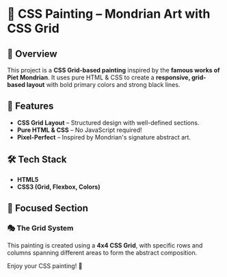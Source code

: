 # 🎨 CSS Painting – Mondrian Art with CSS Grid  


## 📌 Overview  
This project is a **CSS Grid-based painting** inspired by the **famous works of Piet Mondrian**. It uses pure HTML & CSS to create a **responsive, grid-based layout** with bold primary colors and strong black lines.  

## 🚀 Features  
- **CSS Grid Layout** – Structured design with well-defined sections.  
- **Pure HTML & CSS** – No JavaScript required!  
- **Pixel-Perfect** – Inspired by Mondrian's signature abstract art.  

## 🛠️ Tech Stack  
- **HTML5**  
- **CSS3 (Grid, Flexbox, Colors)**  

## 📸 Focused Section  
### 🎭 The Grid System  
This painting is created using a **4x4 CSS Grid**, with specific rows and columns spanning different areas to form the abstract composition.  

Enjoy your CSS painting! 🎨
